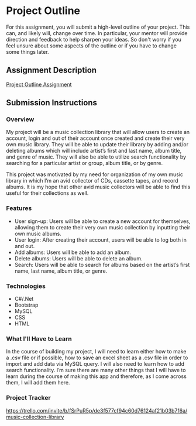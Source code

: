# Project Outline
For this assignment, you will submit a high-level outline of your project. This can, and likely will, change over time. In particular, your mentor will provide direction and feedback to help sharpen your ideas. So don't worry if you feel unsure about some aspects of the outline or if you have to change some things later.

## Assignment Description
[Project Outline Assignment](https://education.launchcode.org/liftoff/modules/assignments/project-outline)

## Submission Instructions

### Overview
My project will be a music collection library that will allow users to create an account, login and out of their account once created and create their very own music library.  They will be able to update their library by adding and/or deleting albums which will include artist’s first and last name, album title, and genre of music.  They will also be able to utilize search functionality by searching for a particular artist or group, album title, or by genre.

This project was motivated by my need for organization of my own music library in which I’m an avid collector of CDs, cassette tapes, and record albums.  It is my hope that other avid music collectors will be able to find this useful for their collections as well. 

### Features
*	User sign-up: Users will be able to create a new account for themselves, allowing them to create their very own music collection by inputting their own music albums.
*	User login:  After creating their account, users will be able to log both in and out.
*	Add albums:  Users will be able to add an album.
*	Delete albums: Users will be able to delete an album.
*	Search: Users will be able to search for albums based on the artist’s first name, last name, album title, or genre.

### Technologies
*	C#/.Net
*	Bootstrap
*	MySQL
*	CSS
*	HTML

### What I'll Have to Learn
In the course of building my project, I will need to learn either how to make a .csv file or if possible, how to save an excel sheet as a .csv file in order to import and add data via MySQL query.  I will also need to learn how to add search functionality.  I’m sure there are many other things that I will have to learn during the course of making this app and therefore, as I come across them, I will add them here.

### Project Tracker
https://trello.com/invite/b/fSrPuR5p/de3f577cf94c60d76124af21b03b7f6a/music-collection-library
